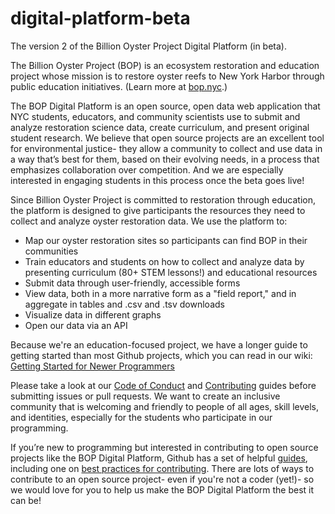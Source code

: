 # digital-platform-beta
The version 2 of the Billion Oyster Project Digital Platform (in beta).

The Billion Oyster Project (BOP) is an ecosystem restoration and education project whose mission is to restore oyster reefs to New York Harbor through public education initiatives.  (Learn more at [bop.nyc](https://bop.nyc).)

The BOP Digital Platform is an open source, open data web application that NYC students, educators, and community scientists use to submit and analyze restoration science data, create curriculum, and present original student research. We believe that open source projects are an excellent tool for environmental justice- they allow a community to collect and use data in a way that’s best for them, based on their evolving needs, in a process that emphasizes collaboration over competition. And we are especially interested in engaging students in this process once the beta goes live!  

Since Billion Oyster Project is committed to restoration through education, the platform is designed to give participants the resources they need to collect and analyze oyster restoration data.  We use the platform to:

- Map our oyster restoration sites so participants can find BOP in their communities
- Train educators and students on how to collect and analyze data by presenting curriculum (80+ STEM lessons!) and educational resources
- Submit data through user-friendly, accessible forms
- View data, both in a more narrative form as a "field report," and in aggregate in tables and .csv and .tsv downloads
- Visualize data in different graphs
- Open our data via an API

Because we're an education-focused project, we have a longer guide to getting started than most Github projects, which you can read in our wiki: [Getting Started for Newer Programmers](https://github.com/BillionOysterProject/digital-platform-beta/wiki/Getting-Started-for-Newer-Programmers)

Please take a look at our [Code of Conduct](https://github.com/BillionOysterProject/digital-platform-beta/blob/master/CODE_OF_CONDUCT.md) and [Contributing](https://github.com/BillionOysterProject/digital-platform-beta/blob/master/CONTRIBUTING.md) guides before submitting issues or pull requests.  We want to create an inclusive community that is welcoming and friendly to people of all ages, skill levels, and identities, especially for the students who participate in our programming. 

If you’re new to programming but interested in contributing to open source projects like the BOP Digital Platform, Github has a set of helpful [guides](https://opensource.guide/), including one on [best practices for contributing](https://opensource.guide/how-to-contribute/). There are lots of ways to contribute to an open source project- even if you're not a coder (yet!)- so we would love for you to help us make the BOP Digital Platform the best it can be!
